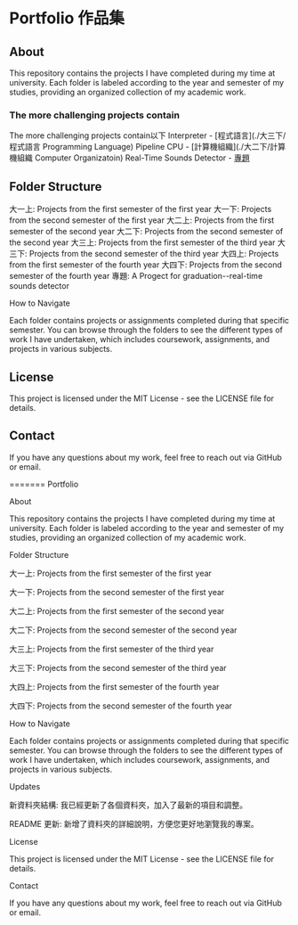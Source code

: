 # Portfolio 作品集

## About

This repository contains the projects I have completed during my time at university. Each folder is labeled according to the year and semester of my studies, providing an organized collection of my academic work.

### The more challenging projects contain
The more challenging projects contain以下
Interpreter - [程式語言](./大三下/程式語言 Programming Language)
Pipeline CPU - [計算機組織](./大二下/計算機組織 Computer Organizatoin)
Real-Time Sounds Detector - [專題](./專題)



## Folder Structure

大一上: Projects from the first semester of the first year
大一下: Projects from the second semester of the first year
大二上: Projects from the first semester of the second year
大二下: Projects from the second semester of the second year
大三上: Projects from the first semester of the third year
大三下: Projects from the second semester of the third year
大四上: Projects from the first semester of the fourth year
大四下: Projects from the second semester of the fourth year
專題: A Progect for graduation--real-time sounds detector

How to Navigate

Each folder contains projects or assignments completed during that specific semester. You can browse through the folders to see the different types of work I have      undertaken, which includes coursework, assignments, and projects in various subjects.

## License

This project is licensed under the MIT License - see the LICENSE file for details.

## Contact

If you have any questions about my work, feel free to reach out via GitHub or email.

=======
Portfolio

About

This repository contains the projects I have completed during my time at university. Each folder is labeled according to the year and semester of my studies, providing an organized collection of my academic work.

Folder Structure

大一上: Projects from the first semester of the first year

大一下: Projects from the second semester of the first year

大二上: Projects from the first semester of the second year

大二下: Projects from the second semester of the second year

大三上: Projects from the first semester of the third year

大三下: Projects from the second semester of the third year

大四上: Projects from the first semester of the fourth year

大四下: Projects from the second semester of the fourth year

How to Navigate

Each folder contains projects or assignments completed during that specific semester. You can browse through the folders to see the different types of work I have undertaken, which includes coursework, assignments, and projects in various subjects.

Updates

新資料夾結構: 我已經更新了各個資料夾，加入了最新的項目和調整。

README 更新: 新增了資料夾的詳細說明，方便您更好地瀏覽我的專案。

License

This project is licensed under the MIT License - see the LICENSE file for details.

Contact

If you have any questions about my work, feel free to reach out via GitHub or email.

